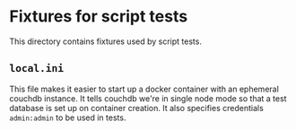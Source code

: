 # Fixtures for script tests

This directory contains fixtures used by script tests.

## `local.ini`

This file makes it easier to start up a docker container with an ephemeral couchdb instance. It tells couchdb we're in single node mode so that a test database is set up on container creation. It also specifies credentials `admin:admin` to be used in tests.
